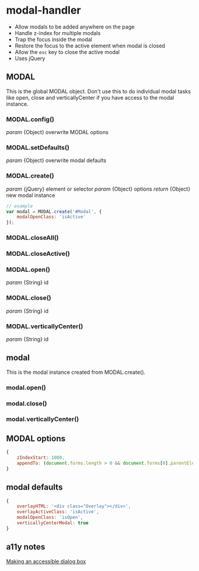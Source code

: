 modal-handler
=============

* Allow modals to be added anywhere on the page
* Handle z-index for multiple modals
* Trap the focus inside the modal
* Restore the focus to the active element when modal is closed
* Allow the `esc` key to close the active modal
* Uses jQuery


MODAL
-----

This is the global MODAL object. Don't use this to do individual modal tasks like open, close and verticallyCenter if you have access to the modal instance.

### MODAL.config()
_param_ {Object} overwrite MODAL options

### MODAL.setDefaults()
_param_ {Object} overwrite modal defaults

### MODAL.create()
_param_ {jQuery} element or selector
_param_ {Object} options
_return_ {Object} new modal instance

```js
// example
var modal = MODAL.create('#Modal', {
    modalOpenClass: 'isActive'
});
```

### MODAL.closeAll()

### MODAL.closeActive()

### MODAL.open()
_param_ {String} id

### MODAL.close()
_param_ {String} id

### MODAL.verticallyCenter()
_param_ {String} id


modal
-----

This is the modal instance created from MODAL.create().

### modal.open()
### modal.close()
### modal.verticallyCenter()


MODAL options
-------------

```js
{
    zIndexStart: 1000,
    appendTo: (document.forms.length > 0 && document.forms[0].parentElement === document.body) ? document.forms[0] : document.body // Try to detect .NET webforms and append to the .NET form
}
```


modal defaults
--------------

```js
{
    overlayHTML: '<div class="Overlay"></div>',
    overlayActiveClass: 'isActive',
    modalOpenClass: 'isOpen',
    verticallyCenterModal: true
}
```


a11y notes
----------

[Making an accessible dialog box](http://www.nczonline.net/blog/2013/02/12/making-an-accessible-dialog-box/)
